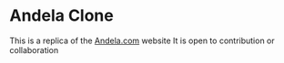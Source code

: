 # Andela Clone

This is a replica of the [Andela.com](http://andela.com) website
It is open to contribution or collaboration